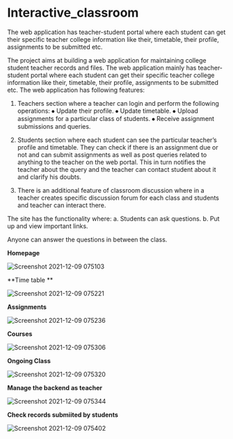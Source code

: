 # Interactive_classroom
The web application has teacher-student portal where each student can get their specific teacher college information like their, timetable, their profile, assignments to be submitted etc. 

The project aims at building a web application for maintaining college student teacher records and files. The web application mainly has teacher-student portal where each student can get their specific teacher college information like their, timetable, their profile, assignments to be submitted etc. The web application has following features: 

1. Teachers section where a teacher can login and perform the following operations:
⦁	Update their profile.
⦁	Update timetable.
⦁	Upload assignments for a particular class of students. 
⦁	Receive assignment submissions and queries.

2. Students section where each student can see the particular teacher’s profile and timetable. They can check if there is an assignment due or not and can submit assignments as well as post queries related to anything to the teacher on the web portal. This in turn notifies the teacher about the query and the teacher can contact student about it and clarify his doubts.

3. There is an additional feature of classroom discussion where in a teacher creates specific discussion forum for each class and students and teacher can interact there.

The site has the functionality where:
a. Students can ask questions.
b. Put up and view important links. 

Anyone can answer the questions in between the class.

**Homepage**

![Screenshot 2021-12-09 075103](https://user-images.githubusercontent.com/95467726/145322931-d5f699a5-124a-45f1-8842-c0e25f06ef7f.png)

**Time table **

![Screenshot 2021-12-09 075221](https://user-images.githubusercontent.com/95467726/145323021-b1c76e22-137d-45cc-9e80-5268a1e85555.png)

**Assignments** 

![Screenshot 2021-12-09 075236](https://user-images.githubusercontent.com/95467726/145323041-6a7e36a2-ae68-4d4c-b446-18a7d4584bd7.png)

**Courses**

![Screenshot 2021-12-09 075306](https://user-images.githubusercontent.com/95467726/145323085-3dd48dd0-d81a-494d-b960-123a22e1c723.png)

**Ongoing Class** 

![Screenshot 2021-12-09 075320](https://user-images.githubusercontent.com/95467726/145323112-f3c847ed-e049-4185-a203-82f71dfb8feb.png)

**Manage the backend as teacher**

![Screenshot 2021-12-09 075344](https://user-images.githubusercontent.com/95467726/145323149-e579d90b-adad-4b77-98b4-48e10d3c0361.png)

**Check records submiited by students**

![Screenshot 2021-12-09 075402](https://user-images.githubusercontent.com/95467726/145323156-c23c70e5-acb1-497a-bc51-a5953190ccef.png)


